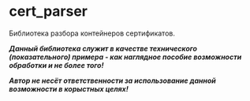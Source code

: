 cert_parser
=============

Библиотека разбора контейнеров сертификатов.

***Данный библиотека служит в качестве технического (показательного) примера - как наглядное пособие возможности обработки и не более того!***

***Автор не несёт ответственности за использование данной возможности в корыстных целях!***
